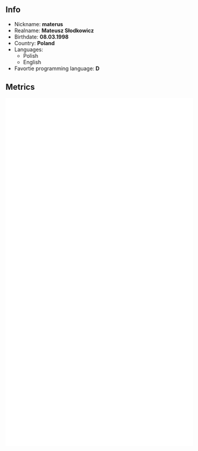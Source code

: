 ## Info

* Nickname: **materus** 
* Realname: **Mateusz Słodkowicz**
* Birthdate: **08.03.1998**
* Country: **Poland**
* Languages:
    * Polish
    * English 
* Favortie programming language: **D**

## Metrics

![Metrics](/github-metrics.svg)
